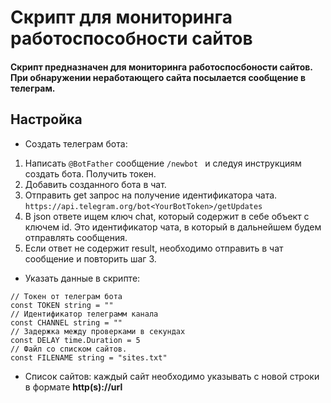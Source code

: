 # Скрипт для мониторинга работоспособности сайтов
#### Скрипт предназначен для мониторинга работоспосбоности сайтов. При обнаружении неработающего сайта посылается сообщение в телеграм.

## Настройка
- Создать телеграм бота:
1. Написать ``@BotFather`` сообщение ``/newbot `` и следуя инструкциям создать бота. Получить токен.
2. Добавить созданного бота в чат.  
3. Отправить get запрос на получение идентификатора чата. 
``https://api.telegram.org/bot<YourBotToken>/getUpdates``
4. В json ответе ищем ключ chat, который содержит в себе объект с ключем id. 
Это идентификатор чата, в который в дальнейшем будем отправлять сообщения.
5. Если ответ не содержит result, необходимо отправить в чат сообщение и повторить шаг 3. 

- Указать данные в скрипте: 
```
// Токен от телеграм бота
const TOKEN string = ""
// Идентификатор телеграмм канала
const CHANNEL string = ""
// Задержка между проверками в секундах
const DELAY time.Duration = 5
// Файл со списком сайтов. 
const FILENAME string = "sites.txt"
``` 
- Список сайтов: каждый сайт необходимо указывать с новой строки в формате **http(s)://url**